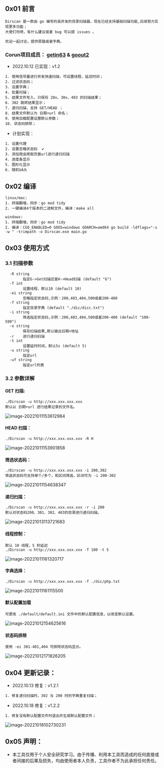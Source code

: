 ## 0x01 前言

```
Dirscan 是一款由 go 编写的高并发的目录扫描器，现在已经支持基础扫描功能,后续努力实现更多功能；
大佬们勿喷，有什么建议或者 bug 可以提 issues 。

欢迎一起讨论，提供思路或者字典。
```

### Corun项目成员： [getin63](https://github.com/getin63) & [goout2](https://github.com/goout2)   



* 2022.10.12 已实现：v1.2

```
1. 使用信号量进行并发快速扫描，可设置线程，延迟时间；
2. 过滤状态码；
3. 设置字典；
4. 批量扫描；
5. 结果文件写入，只保存 20x、30x、403 的扫描结果；
6. 302 跳转结果显示；
7. 递归扫描，支持 GET/HEAD ；
8. 结果文件默认为 日期+url 命名；
9. 使用加载配置设置默认参数；
10. 状态码排除；
```

* 计划实现：

```
1. 设置代理
2. 设置忽略状态码  ✔️
3. 添加爬虫爬取页面url进行递归扫描
4. 进度条显示
5. 图形化显示
6. 随机UA头
```


## 0x02 编译

```
linux/mac: 
1. 终端翻墙，同步：go mod tidy
2. 一键编译4个版本的二进制文件，编译：make all 

windows: 
1. 终端翻墙，同步：go mod tidy
2. 编译：CGO_ENABLED=0 GOOS=windows GOARCH=amd64 go build -ldflags="-s -w " -trimpath -o Dirscan.exe main.go
```


## 0x03 使用方式

### 3.1 扫描参数

```
  -R string
        指定G->Get扫描还是H->Head扫描 (default "G")
  -T int
        设置线程，默认10 (default 10)
  -ei string
        忽略指定状态码,示例：200,403,404,500或者200-400
  -f string
        指定目录字典 (default "./dic/dicc.txt")
  -i string
        筛选指定状态码,示例：200,403,404,500或者200-400 (default "100-599")
  -o string
        保存扫描结果,默认输出日期+地址
  -r    进行递归扫描
  -t int
        设置延时时间，默认5s (default 5)
  -u string
        指定url
  -uf string
        指定url列表

```

### 3.2 参数详解

#### GET 扫描:

```
./Dirscan -u http://xxx.xxx.xxx.xxx 
默认以 日期+url 进行结果记录的文件名。
```

![image-20221011153612984](./image//image-20221011153612984.png)

#### HEAD 扫描：

```
./Dirscan -u http://xxx.xxx.xxx.xxx -R H
```

![image-20221011153901858](./image//image-20221011153901858.png)

#### 筛选状态码：

```
./Dirscan -u http://xxx.xxx.xxx.xxx -i 200,302
筛选状态码可支持单个/多个，和区间筛选，区间可为 -i 200-302
```

![image-20221011154638347](./image//image-20221011154638347.png)

#### 递归扫描：

```
./Dirscan -u http://xxx.xxx.xxx.xxx -r -i 200 
默认对状态码200、301、302、403的目录进行递归扫描。
```

![image-20221013113721683](./image//image-20221013113721683.png)

#### 线程控制：

```
默认 10 线程，5 秒延迟
./Dirscan -u http://xxx.xxx.xxx.xxx -T 100 -t 5
```

![image-20221011161320717](./image//image-20221011161320717.png)

#### 字典选择：

```
./Dirscan -u http://xxx.xxx.xxx.xxx -f ./dic/php.txt
```

![image-20221011161115500](./image//image-20221011161115500.png)		

#### 默认配置加载

```
可更改 ./default/default.ini 文件中的默认配置信息，以改变默认设置。
```

![image-20221012154625616](./image//image-20221012154625616.png)

#### 状态码排除

```
使用 -ei 301-401,404 可排除状态码显示。
```

![image-20221012171826205](./image//image-20221012171826205.png)



## 0x04 更新记录：

* 2022.10.13 修复：v1.2.1

```
1. 修复递归扫描时，302 与 200 时的字典重复扫描；
```

* 2022.10.18 修复：v1.2.2

```
1. 修复没有默认配置文件时退出并生成默认配置文件；
```

![image-20221018102730231](image//image-20221018102730231.png)



## 0x05 声明：

* 本工具仅用于个人安全研究学习。由于传播、利用本工具而造成的任何直接或者间接的后果及损失，均由使用者本人负责，工具作者不为此承担任何责任。

 
